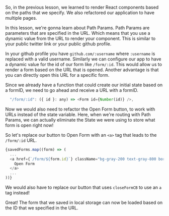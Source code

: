 So, in the previous lesson, we learned to render React components based on the paths that we specify. We also refactored our application to have multiple pages. 

In this lesson, we're gonna learn about Path Params. Path Params are parameters that are specified in the URL. Which means that you use a dynamic value from the URL to render your component. This is similar to your public twitter link or your public github profile. 

In your github profile you have `github.com/:username` where `:username` is replaced with a valid username. Similarly we can configure our app to have a dynamic value for the id of our form like `/form/:id`. This would allow us to render a form based on the URL that is opened. Another advantage is that you can directly open this URL for a specific form.

Since we already have a function that could create our initial state based on a formID, we need to go ahead and receive a URL with a formID.

```js
  "/form/:id": ({ id }: any) => <Form id={Number(id)} />,
```
Now we would also need to refactor the Open Form button, to work with URLs instead of the state variable. Here, when we're routing with Path Params, we can actually eliminate the State we were using to store what form is open right now!

So let's replace our button to Open Form with an `<a>` tag that leads to the `/form/:id` URL.

```js
{savedForms.map((form) => (
  ...
  <a href={`/form/${form.id}`} className="bg-gray-200 text-gray-800 border-2 border-gray-400 rounded-lg p-1 m-2">
    Open Form
  </a>
  ...
))}
```

We would also have to replace our button that uses `closeFormCB` to use an `a` tag instead!

Great! The form that we saved in local storage can now be loaded based on the ID that we specified in the URL. 